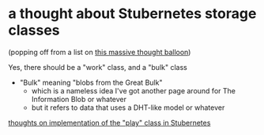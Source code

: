 # a thought about Stubernetes storage classes

(popping off from a list on [this massive thought balloon](5e1y8-03bex-6w9e6-7pq56-78ece))

Yes, there should be a "work" class, and a "bulk" class
  - "Bulk" meaning "blobs from the Great Bulk"
    - which is a nameless idea I've got another page around for The Information Blob or whatever
    - but it refers to data that uses a DHT-like model or whatever

[thoughts on implementation of the "play" class in Stubernetes](xsd8j-eq4s1-cvan4-swd34-crrwr)
